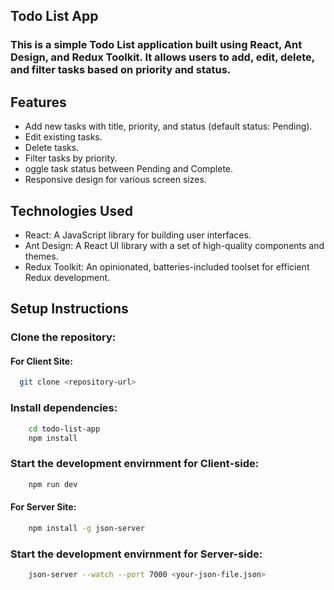 ## Todo List App

### This is a simple Todo List application built using React, Ant Design, and Redux Toolkit. It allows users to add, edit, delete, and filter tasks based on priority and status.

## Features

- Add new tasks with title, priority, and status (default status: Pending).
- Edit existing tasks.
- Delete tasks.
- Filter tasks by priority.
- oggle task status between Pending and Complete.
- Responsive design for various screen sizes.

## Technologies Used

- React: A JavaScript library for building user interfaces.
- Ant Design: A React UI library with a set of high-quality components and themes.
- Redux Toolkit: An opinionated, batteries-included toolset for efficient Redux development.

## Setup Instructions

### Clone the repository:

#### For Client Site:

```bash
  git clone <repository-url>
```

### Install dependencies:

```bash
    cd todo-list-app
    npm install
```

### Start the development envirnment for Client-side:

```bash
    npm run dev
```

#### For Server Site:

```bash
    npm install -g json-server
```

### Start the development envirnment for Server-side:

```bash
    json-server --watch --port 7000 <your-json-file.json>
```
